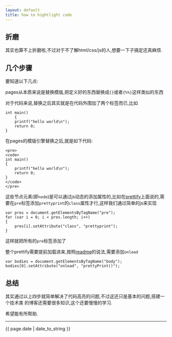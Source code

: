 ```yaml
---
layout: default
title: how to hightlight code
---
```


## 折磨

其实也算不上折磨啦,不过对于不了解html/css/js的人,想要一下子搞定还真麻烦.

## 几个步骤

要知道以下几点:

pages从本质来说是替换模版,把定义好的东西替换成`{}`或者`{%%}`这样类似的东西

对于代码来说,替换之后其实就是在代码外围加了两个标签而已,比如


    int main()
        {
        printf("hello world\n");
        return 0;
    }

在pages的模版引擎替换之后,就是如下代码:

    <pre>
    <code>
    int main()
    {
        printf("hello world\n");
        return 0;
    }
    </code>
    </pre>


这些节点元素(即`node`)是可以通过js动态的添加属性的,比如在[prettify](https://code.google.com/p/google-code-prettify/)上面说的,需要在`pre`标签添加`prettyprint`的`class`属性才行,这样我们通过简单的js来实现

    var pres = document.getElementsByTagName("pre");
    for (var i = 0; i < pres.length; i++)
    {
        pres[i].setAttribute("class", "prettyprint");
    }
    
这样就把所有的`pre`标签添加了

整个prettify需要提前加载进来,按照[readme](https://google-code-prettify.googlecode.com/svn/trunk/README.html)的说法,需要添加`onload`

    var bodies = document.getElementsByTagName("body");
    bodies[0].setAttribute("onload", "prettyPrint()");

## 总结

其实通过以上四步就简单解决了代码高亮的问题,不过这还只是基本的问题,搭建一个技术类
的博客还需要很多知识,这个还要慢慢的学习.

希望能有所帮助.

----

{{ page.date | date_to_string }}
